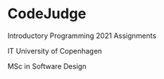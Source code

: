 # CodeJudge

Introductory Programming 2021 Assignments 

IT University of Copenhagen 

MSc in Software Design

